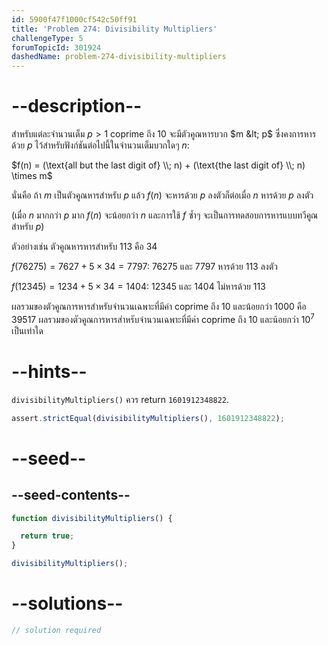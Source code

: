 ```yaml
---
id: 5900f47f1000cf542c50ff91
title: 'Problem 274: Divisibility Multipliers'
challengeType: 5
forumTopicId: 301924
dashedName: problem-274-divisibility-multipliers
---
```


# --description--

สำหรับแต่ละจำนวนเต็ม $p > 1$ coprime ถึง 10 จะมีตัวคูณหารบวก $m &lt; p$ ซึ่งคงการหารด้วย $p$ ไว้สำหรับฟังก์ชันต่อไปนี้ในจำนวนเต็มบวกใดๆ $n$:

$f(n) = (\text{all but the last digit of} \\; n) + (\text{the last digit of} \\; n) \times m$

นั่นคือ ถ้า $m$ เป็นตัวคูณหารสำหรับ $p$ แล้ว $f(n)$ จะหารด้วย $p$ ลงตัวก็ต่อเมื่อ $n$ หารด้วย $p$ ลงตัว

(เมื่อ $n$ มากกว่า $p$ มาก $f(n)$ จะน้อยกว่า $n$ และการใช้ $f$ ซ้ำๆ จะเป็นการทดสอบการหารแบบทวีคูณสำหรับ $p$)

ตัวอย่างเช่น ตัวคูณหารหารสำหรับ 113 คือ 34

$f(76275) = 7627 + 5 \times 34 = 7797$: 76275 และ 7797 หารด้วย 113 ลงตัว

$f(12345) = 1234 + 5 \times 34 = 1404$: 12345 และ 1404 ไม่หารด้วย 113

ผลรวมของตัวคูณการหารสำหรับจำนวนเฉพาะที่มีค่า coprime ถึง 10 และน้อยกว่า 1000 คือ 39517 ผลรวมของตัวคูณการหารสำหรับจำนวนเฉพาะที่มีค่า coprime ถึง 10 และน้อยกว่า ${10}^7$ เป็นเท่าใด

# --hints--

`divisibilityMultipliers()` ควร return `1601912348822`.

```js
assert.strictEqual(divisibilityMultipliers(), 1601912348822);
```

# --seed--

## --seed-contents--

```js
function divisibilityMultipliers() {

  return true;
}

divisibilityMultipliers();
```

# --solutions--

```js
// solution required
```
